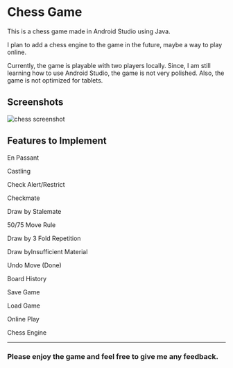 # Chess Game

This is a chess game made in Android Studio using Java.

I plan to add a chess engine to the game in the future, maybe a way to play online.

Currently, the game is playable with two players locally.
Since, I am still learning how to use Android Studio, the game is not very polished.
Also, the game is not optimized for tablets.

## Screenshots

![chess screenshot](https://user-images.githubusercontent.com/52963184/235028723-215152d0-4cce-4efc-a6dc-80f5deb20aeb.png)

## Features to Implement


En Passant

Castling

Check Alert/Restrict

Checkmate

Draw by Stalemate

50/75 Move Rule

Draw by 3 Fold Repetition

Draw byInsufficient Material

Undo Move (Done) 

Board History

Save Game

Load Game

Online Play

Chess Engine

---


### Please enjoy the game and feel free to give me any feedback.
